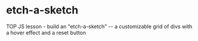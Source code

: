 # etch-a-sketch
TOP JS lesson - build an "etch-a-sketch" -- a customizable grid of divs with a hover effect and a reset button
